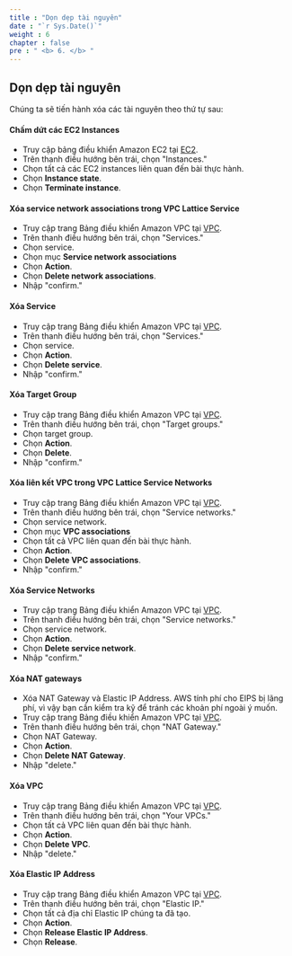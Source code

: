 ```yaml
---
title : "Dọn dẹp tài nguyên"
date : "`r Sys.Date()`"
weight : 6
chapter : false
pre : " <b> 6. </b> "
---
```

## Dọn dẹp tài nguyên

Chúng ta sẽ tiến hành xóa các tài nguyên theo thứ tự sau:

#### Chấm dứt các EC2 Instances

- Truy cập bảng điều khiển Amazon EC2 tại [EC2](https://console.aws.amazon.com/ec2/).
- Trên thanh điều hướng bên trái, chọn "Instances."
- Chọn tất cả các EC2 instances liên quan đến bài thực hành.
- Chọn **Instance state**.
- Chọn **Terminate instance**.

#### Xóa service network associations trong VPC Lattice Service

- Truy cập trang Bảng điều khiển Amazon VPC tại [VPC](https://console.aws.amazon.com/vpc/).
- Trên thanh điều hướng bên trái, chọn "Services."
- Chọn service.
- Chọn mục **Service network associations**
- Chọn **Action**.
- Chọn **Delete network associations**.
- Nhập "confirm."

#### Xóa Service

- Truy cập trang Bảng điều khiển Amazon VPC tại [VPC](https://console.aws.amazon.com/vpc/).
- Trên thanh điều hướng bên trái, chọn "Services."
- Chọn service.
- Chọn **Action**.
- Chọn **Delete service**.
- Nhập "confirm."

#### Xóa Target Group

- Truy cập trang Bảng điều khiển Amazon VPC tại [VPC](https://console.aws.amazon.com/vpc/).
- Trên thanh điều hướng bên trái, chọn "Target groups."
- Chọn target group.
- Chọn **Action**.
- Chọn **Delete**.
- Nhập "confirm."

#### Xóa liên kết VPC trong VPC Lattice Service Networks

- Truy cập trang Bảng điều khiển Amazon VPC tại [VPC](https://console.aws.amazon.com/vpc/).
- Trên thanh điều hướng bên trái, chọn "Service networks."
- Chọn service network.
- Chọn mục **VPC associations**
- Chọn tất cả VPC liên quan đến bài thực hành.
- Chọn **Action**.
- Chọn **Delete VPC associations**.
- Nhập "confirm."

#### Xóa Service Networks

- Truy cập trang Bảng điều khiển Amazon VPC tại [VPC](https://console.aws.amazon.com/vpc/).
- Trên thanh điều hướng bên trái, chọn "Service networks."
- Chọn service network.
- Chọn **Action**.
- Chọn **Delete service network**.
- Nhập "confirm."

#### Xóa NAT gateways

- Xóa NAT Gateway và Elastic IP Address. AWS tính phí cho EIPS bị lãng phí, vì vậy bạn cần kiểm tra kỹ để tránh các khoản phí ngoài ý muốn.
- Truy cập trang Bảng điều khiển Amazon VPC tại [VPC](https://console.aws.amazon.com/vpc/).
- Trên thanh điều hướng bên trái, chọn "NAT Gateway."
- Chọn NAT Gateway.
- Chọn **Action**.
- Chọn **Delete NAT Gateway**.
- Nhập "delete."

#### Xóa VPC

- Truy cập trang Bảng điều khiển Amazon VPC tại [VPC](https://console.aws.amazon.com/vpc/).
- Trên thanh điều hướng bên trái, chọn "Your VPCs."
- Chọn tất cả VPC liên quan đến bài thực hành.
- Chọn **Action**.
- Chọn **Delete VPC**.
- Nhập "delete."

#### Xóa Elastic IP Address

- Truy cập trang Bảng điều khiển Amazon VPC tại [VPC](https://console.aws.amazon.com/vpc/).
- Trên thanh điều hướng bên trái, chọn "Elastic IP."
- Chọn tất cả địa chỉ Elastic IP chúng ta đã tạo.
- Chọn **Action**.
- Chọn **Release Elastic IP Address**.
- Chọn **Release**.
